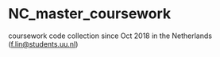 # NC_master_coursework
coursework code collection
since Oct 2018 in the Netherlands
(f.lin@students.uu.nl)

